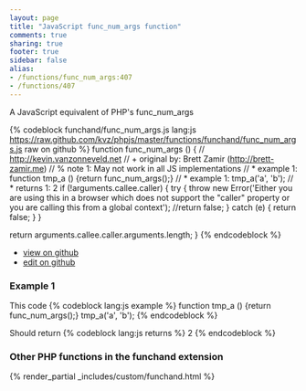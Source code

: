 ```yaml
---
layout: page
title: "JavaScript func_num_args function"
comments: true
sharing: true
footer: true
sidebar: false
alias:
- /functions/func_num_args:407
- /functions/407
---
```

<!-- Generated by Rakefile:build -->
A JavaScript equivalent of PHP's func_num_args

{% codeblock funchand/func_num_args.js lang:js https://raw.github.com/kvz/phpjs/master/functions/funchand/func_num_args.js raw on github %}
function func_num_args () {
  // http://kevin.vanzonneveld.net
  // +   original by: Brett Zamir (http://brett-zamir.me)
  // %        note 1: May not work in all JS implementations
  // *     example 1: function tmp_a () {return func_num_args();}
  // *     example 1: tmp_a('a', 'b');
  // *     returns 1: 2
  if (!arguments.callee.caller) {
    try {
      throw new Error('Either you are using this in a browser which does not support the "caller" property or you are calling this from a global context');
      //return false;
    } catch (e) {
      return false;
    }
  }

  return arguments.callee.caller.arguments.length;
}
{% endcodeblock %}

 - [view on github](https://github.com/kvz/phpjs/blob/master/functions/funchand/func_num_args.js)
 - [edit on github](https://github.com/kvz/phpjs/edit/master/functions/funchand/func_num_args.js)

### Example 1
This code
{% codeblock lang:js example %}
function tmp_a () {return func_num_args();}
tmp_a('a', 'b');
{% endcodeblock %}

Should return
{% codeblock lang:js returns %}
2
{% endcodeblock %}


### Other PHP functions in the funchand extension
{% render_partial _includes/custom/funchand.html %}
